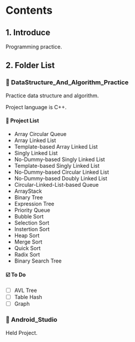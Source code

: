 # Contents

## 1. Introduce

Programming practice.


## 2. Folder List

### :open_file_folder: DataStructure_And_Algorithm_Practice

Practice data structure and algorithm.

Project language is C++.

#### :pushpin: Project List
- Array Circular Queue
- Array Linked List
- Template-based Array Linked List
- Singly Linked List
- No-Dummy-based Singly Linked List
- Template-based Singly Linked List
- No-Dummy-based Circular Linked List
- No-Dummy-based Doubly Linked List
- Circular-Linked-List-based Queue
- ArrayStack
- Binary Tree
- Expression Tree
- Priority Queue
- Bubble Sort
- Selection Sort
- Instertion Sort
- Heap Sort
- Merge Sort
- Quick Sort
- Radix Sort
- Binary Search Tree

#### :ballot_box_with_check: To Do
- [ ] AVL Tree
- [ ] Table Hash
- [ ] Graph

### :file_folder: Android_Studio

Held Project.